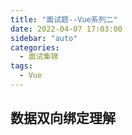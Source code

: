 ```yaml
---
title: "面试题--Vue系列二"
date: 2022-04-07 17:03:00
sidebar: "auto"
categories:
  - 面试集锦
tags:
  - Vue
---
```


<!-- more -->



## 数据双向绑定理解

